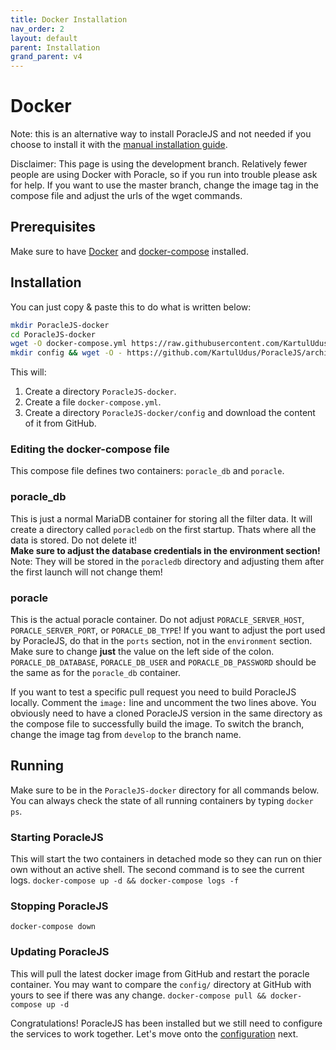 ```yaml
---
title: Docker Installation
nav_order: 2
layout: default
parent: Installation
grand_parent: v4
---
```


# Docker

Note: this is an alternative way to install PoracleJS and not needed if you choose to install it with the [manual installation guide](manual).

Disclaimer: This page is using the development branch. Relatively fewer people are using Docker with
Poracle, so if you run into trouble please ask for help. 
If you want to use the master branch, change the image tag in the compose file and adjust the urls of the wget commands.

## Prerequisites

Make sure to have [Docker](https://docs.docker.com/get-docker/) and [docker-compose](https://docs.docker.com/compose/install/) installed.

## Installation

You can just copy & paste this to do what is written below:

```bash
mkdir PoracleJS-docker 
cd PoracleJS-docker 
wget -O docker-compose.yml https://raw.githubusercontent.com/KartulUdus/PoracleJS/develop/docker-compose.yml.example
mkdir config && wget -O - https://github.com/KartulUdus/PoracleJS/archive/develop.tar.gz | tar xz -C config/ --strip=2 "PoracleJS-develop/config/"
```

This will:

1. Create a directory `PoracleJS-docker`.
2. Create a file `docker-compose.yml`.
3. Create a directory `PoracleJS-docker/config` and download the content of it from GitHub.


### Editing the docker-compose file

This compose file defines two containers: `poracle_db` and `poracle`.

### poracle_db

This is just a normal MariaDB container for storing all the filter data. It will create a directory called `poracledb` on the first startup. Thats where all the data is stored. Do not delete it!  
**Make sure to adjust the database credentials in the environment section!** Note: They will be stored in the `poracledb` directory and adjusting them after the first launch will not change them!

### poracle

This is the actual poracle container. Do not adjust `PORACLE_SERVER_HOST`, `PORACLE_SERVER_PORT`, or `PORACLE_DB_TYPE`! If you want to adjust the port used by PoracleJS, do that in the `ports` section, not in the `environment` section. Make sure to change **just** the value on the left side of the colon.  
`PORACLE_DB_DATABASE`, `PORACLE_DB_USER` and `PORACLE_DB_PASSWORD` should be the same as for the `poracle_db` container.

If you want to test a specific pull request you need to build PoracleJS locally. Comment the `image:` line and uncomment the two lines above. You obviously need to have a cloned PoracleJS version in the same directory as the compose file to successfully build the image. To switch the branch, change the image tag from `develop` to the branch name.

## Running

Make sure to be in the `PoracleJS-docker` directory for all commands below. You can always check the state of all running containers by typing `docker ps`.

### Starting PoracleJS

This will start the two containers in detached mode so they can run on thier own without an active shell. The second command is to see the current logs. 
`docker-compose up -d && docker-compose logs -f`


### Stopping PoracleJS

`docker-compose down`

### Updating PoracleJS

This will pull the latest docker image from GitHub and restart the poracle container. You may want to compare the `config/` directory at GitHub with yours to see if there was any change. 
`docker-compose pull && docker-compose up -d`

Congratulations! PoracleJS has been installed but we still need to configure the services to work together. Let's move onto the [configuration](./configuration) next.
